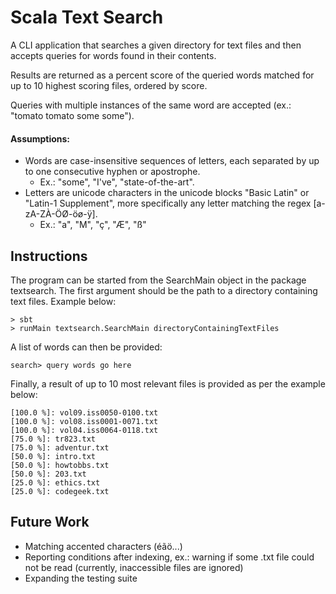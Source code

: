 # Scala Text Search
A CLI application that searches a given directory for text files 
and then accepts queries for words found in their contents.

Results are returned as a percent score of the queried words matched 
for up to 10 highest scoring files, ordered by score.

Queries with multiple instances of the same word are accepted (ex.: "tomato tomato some some").

#### Assumptions:
 - Words are case-insensitive sequences of letters, each separated by up to one consecutive hyphen or apostrophe.
   - Ex.: "some", "I've", "state-of-the-art".
 - Letters are unicode characters in the unicode blocks "Basic Latin" or "Latin-1 Supplement", 
   more specifically any letter matching the regex [a-zA-ZÀ-ÖØ-öø-ÿ].
   - Ex.: "a", "M", "ç", "Æ", "ß"




## Instructions

The program can be started from the SearchMain object in the package textsearch. The first argument should be the path to a directory containing text files.
Example below:

```
> sbt
> runMain textsearch.SearchMain directoryContainingTextFiles
```
A list of words can then be provided:

```
search> query words go here
```
Finally, a result of up to 10 most relevant files is provided as per the example below:
 ```
[100.0 %]: vol09.iss0050-0100.txt
[100.0 %]: vol08.iss0001-0071.txt
[100.0 %]: vol04.iss0064-0118.txt
[75.0 %]: tr823.txt
[75.0 %]: adventur.txt
[50.0 %]: intro.txt
[50.0 %]: howtobbs.txt
[50.0 %]: 203.txt
[25.0 %]: ethics.txt
[25.0 %]: codegeek.txt
 ```

## Future Work

- Matching accented characters (éãö...)
- Reporting conditions after indexing, ex.: warning if some .txt file could not be read (currently, inaccessible files are ignored)
- Expanding the testing suite